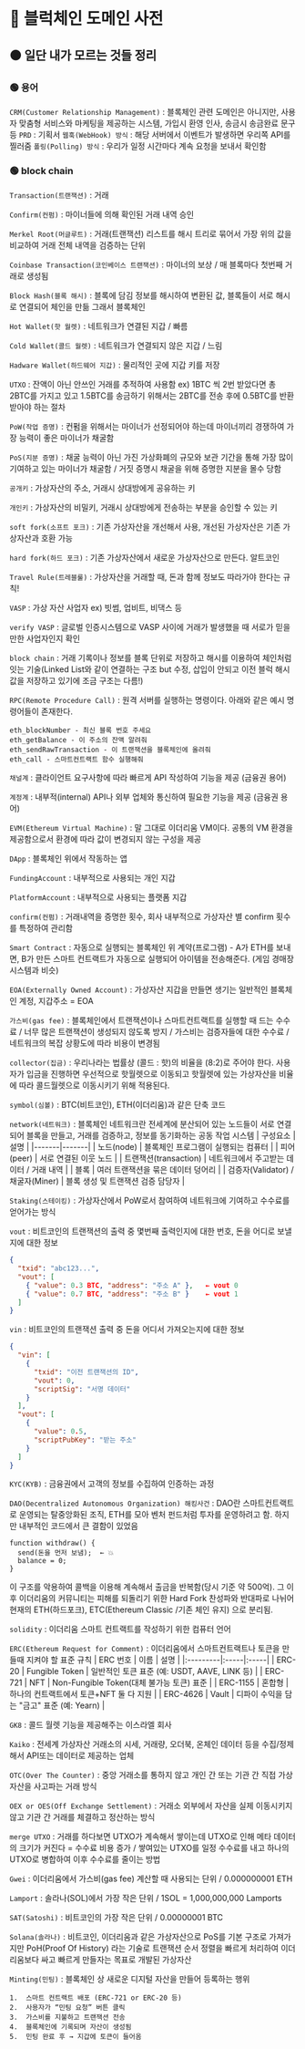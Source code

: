 # 🔴 블럭체인 도메인 사전

## 🟠 일단 내가 모르는 것들 정리

### 🟢 용어
`CRM(Customer Relationship Management)` : 블록체인 관련 도메인은 아니지만, 사용자 맞춤형 서비스와 마케팅을 제공하는 시스템, 가입시 환영 인사, 송금시 송금완료 문구 등
`PRD` : 기획서
`웹훅(WebHook) 방식` : 해당 서버에서 이벤트가 발생하면 우리쪽 API를 찔러줌
`폴링(Polling) 방식` : 우리가 일정 시간마다 계속 요청을 보내서 확인함

### 🟢 block chain

`Transaction(트랜잭션)` : 거래

`Confirm(컨펌)` : 마이너들에 의해 확인된 거래 내역 승인

`Merkel Root(머글루트)` : 거래(트랜잭션) 리스트를 해시 트리로 묶어서 가장 위의 값을 비교하여 거래 전체 내역을 검증하는 단위

`Coinbase Transaction(코인베이스 트랜잭션)` : 마이너의 보상 / 매 블록마다 첫번째 거래로 생성됨

`Block Hash(블록 해시)` : 블록에 담김 정보를 해시하여 변환된 값, 블록들이 서로 해시로 연결되어 체인을 만듦 그래서 블록체인

`Hot Wallet(핫 월렛)` : 네트워크가 연결된 지갑 / 빠름

`Cold Wallet(콜드 월렛)` : 네트워크가 연결되지 않은 지갑 / 느림

`Hadware Wallet(하드웨어 지갑)` : 물리적인 곳에 지갑 키를 저장

`UTXO` : 잔액이 아닌 안쓰인 거래를 추적하여 사용함 ex) 1BTC 씩 2번 받았다면 총 2BTC를 가지고 있고 1.5BTC를 송금하기 위해서는 2BTC를 전송 후에 0.5BTC를 반환 받아야 하는 절차

`PoW(작업 증명)` : 컨펌을 위해서는 마이너가 선정되어야 하는데 마이너끼리 경쟁하여 가장 능력이 좋은 마이너가 채굴함

`PoS(지분 증명)` : 채굴 능력이 아닌 가진 가상화폐의 규모와 보관 기간을 통해 가장 많이 기여하고 있는 마이너가 채굴함 / 거짓 증명시 채굴을 위해 증명한 지분을 몰수 당함

`공개키` : 가상자산의 주소, 거래시 상대방에게 공유하는 키

`개인키` : 가상자산의 비밀키, 거래시 상대방에게 전송하는 부분을 승인할 수 있는 키

`soft fork(소프트 포크)` : 기존 가상자산을 개선해서 사용, 개선된 가상자산은 기존 가상자산과 호환 가능

`hard fork(하드 포크)` : 기존 가상자산에서 새로운 가상자산으로 만든다. 알트코인

`Travel Rule(트레블룰)` : 가상자산을 거래할 때, 돈과 함께 정보도 따라가야 한다는 규칙! 

`VASP` : 가상 자산 사업자 ex) 빗썸, 업비트, 비댁스 등

`verify VASP` : 글로벌 인증시스템으로 VASP 사이에 거래가 발생했을 때 서로가 믿을만한 사업자인지 확인

`block chain` : 거래 기록이나 정보를 블록 단위로 저장하고 해시를 이용하여 체인처럼 잇는 기술(Linked List와 같이 연결하는 구조 but 수정, 삽입이 안되고 이전 블럭 해시값을 저장하고 있기에 조금 구조는 다름!)

`RPC(Remote Procedure Call)` : 원격 서버를 실행하는 명령이다. 아래와 같은 예시 명령어들이 존재한다.
```text
eth_blockNumber - 최신 블록 번호 주세요
eth_getBalance - 이 주소의 잔액 알려줘
eth_sendRawTransaction - 이 트랜잭션을 블록체인에 올려줘
eth_call - 스마트컨트랙트 함수 실행해줘
```

`채널계` : 클라이언트 요구사항에 따라 빠르게 API 작성하여 기능을 제공 (금융권 용어)

`계정계` : 내부적(internal) API나 외부 업체와 통신하여 필요한 기능을 제공 (금융권 용어)

`EVM(Ethereum Virtual Machine)` : 말 그대로 이더리움 VM이다. 공통의 VM 환경을 제공함으로서 환경에 따라 값이 변경되지 않는 구성을 제공 

`DApp` : 블록체인 위에서 작동하는 앱

`FundingAccount` : 내부적으로 사용되는 개인 지갑

`PlatformAccount` : 내부적으로 사용되는 플랫폼 지갑

`confirm(컨펌)` : 거래내역을 증명한 횟수, 회사 내부적으로 가상자산 별 confirm 횟수를 특정하여 관리함

`Smart Contract` : 자동으로 실행되는 블록체인 위 계약(프로그램) - A가 ETH를 보내면, B가 만든 스마트 컨트랙트가 자동으로 실행되어 아이템을 전송해준다. (게임 경매장 시스템과 비슷)

`EOA(Externally Owned Account)` : 가상자산 지갑을 만들면 생기는 일반적인 블록체인 계정, 지갑주소 = EOA

`가스비(gas fee)` : 블록체인에서 트랜잭션이나 스마트컨트랙트를 실행할 때 드는 수수료 / 너무 많은 트랜잭션이 생성되지 않도록 방지 / 가스비는 검증자들에 대한 수수료 / 네트워크의 복잡 상황도에 따라 비용이 변경됨

`collector(집금)` : 우리나라는 법률상 (콜드 : 핫)의 비율을 (8:2)로 주어야 한다. 사용자가 입금을 진행하면 우선적으로 핫월렛으로 이동되고 핫월렛에 있는 가상자산을 비율에 따라 콜드월렛으로 이동시키기 위해 적용된다.

`symbol(심볼)` : BTC(비트코인), ETH(이더리움)과 같은 단축 코드

`network(네트워크)` : 블록체인 네트워크란 전세계에 분산되어 있는 노드들이 서로 연결되어 블록을 만들고, 거래를 검증하고, 정보를 동기화하는 공동 작업 시스템
| 구성요소 | 설명 |
|-------|-------|
| 노드(node) | 블록체인 프로그램이 실행되는 컴퓨터 |
| 피어(peer) | 서로 연결된 이웃 노드 |
| 트랜잭션(transaction) | 네트워크에서 주고받는 데이터 / 거래 내역 |
| 블록 | 여러 트랜잭션을 묶은 데이터 덩어리 |
| 검증자(Validator) / 채굴자(Miner) | 블록 생성 및 트랜잭션 검증 담당자 |

`Staking(스테이킹)` : 가상자산에서 PoW로서 참여하여 네트워크에 기여하고 수수료를 얻어가는 방식

`vout` : 비트코인의 트랜잭션의 출력 중 몇번째 출력인지에 대한 번호, 돈을 어디로 보낼지에 대한 정보
```json
{
  "txid": "abc123...",
  "vout": [
    { "value": 0.3 BTC, "address": "주소 A" },   ← vout 0
    { "value": 0.7 BTC, "address": "주소 B" }    ← vout 1
  ]
}
```

`vin` : 비트코인의 트랜잭션 출력 중 돈을 어디서 가져오는지에 대한 정보
```json
{
  "vin": [
    {
      "txid": "이전 트랜잭션의 ID",
      "vout": 0,
      "scriptSig": "서명 데이터"
    }
  ],
  "vout": [
    {
      "value": 0.5,
      "scriptPubKey": "받는 주소"
    }
  ]
}
```

`KYC(KYB)` : 금융권에서 고객의 정보를 수집하여 인증하는 과정

`DAO(Decentralized Autonomous Organization) 해킹사건` : DAO란 스마트컨트랙트로 운영되는 탈중앙화된 조직, ETH를 모아 벤처 펀드처럼 투자를 운영하려고 함. 하지만 내부적인 코드에서 큰 결함이 있었음
```solidity
function withdraw() {
  send(돈을 먼저 보냄);  ← 💥
  balance = 0;
}
```
이 구조를 악용하여 콜백을 이용해 계속해서 출금을 반복함(당시 기준 약 500억). 그 이후 이더리움의 커뮤니티는 피해를 되돌리기 위한 Hard Fork 찬성파와 반대파로 나뉘어 현재의 ETH(하드포크), ETC(Ethereum Classic
/기존 체인 유지) 으로 분리됨.

`solidity` : 이더리움 스마트 컨트랙트를 작성하기 위한 컴퓨터 언어

`ERC(Ethereum Request for Comment)` : 이더리움에서 스마트컨트랙트나 토큰을 만들때 지켜야 할 표준 규칙
| ERC 번호 | 이름 | 설명 |
|:---------|:-----|:-----|
| ERC-20 | Fungible Token | 일반적인 토큰 표준 (예: USDT, AAVE, LINK 등) |
| ERC-721 | NFT | Non-Fungible Token(대체 불가능 토큰) 표준 |
| ERC-1155 | 혼합형 | 하나의 컨트랙트에서 토큰+NFT 둘 다 지원 |
| ERC-4626 | Vault | 디파이 수익을 담는 "금고" 표준 (예: Yearn) |

`GK8` : 콜드 월렛 기능을 제공해주는 이스라엘 회사

`Kaiko` : 전세계 가상자산 거래소의 시세, 거래량, 오더북, 온체인 데이터 등을 수집/정제해서 API또는 데이터로 제공하는 업체

`OTC(Over The Counter)` : 중앙 거래소를 통하지 않고 개인 간 또는 기관 간 직접 가상자산을 사고파는 거래 방식

`OEX or OES(Off Exchange Settlement)` : 거래소 외부에서 자산을 실제 이동시키지 않고 기관 간 거래를 체결하고 정산하는 방식

`merge UTXO` : 거래를 하다보면 UTXO가 계속해서 쌓이는데 UTXO로 인해 메타 데이터의 크기가 커진다 = 수수료 비용 증가 / 쌓여있는 UTXO를 일정 수수료를 내고 하나의 UTXO로 병합하여 이후 수수료를 줄이는 방법

`Gwei` : 이더리움에서 가스비(gas fee) 계산할 때 사용되는 단위 / 0.000000001 ETH

`Lamport` : 솔라나(SOL)에서 가장 작은 단위 / 1SOL = 1,000,000,000 Lamports

`SAT(Satoshi)` : 비트코인의 가장 작은 단위 / 0.00000001 BTC

`Solana(솔라나)` : 비트코인, 이더리움과 같은 가상자산으로 PoS를 기본 구조로 가져가지만 PoH(Proof Of History) 라는 기술로 트랜잭션 순서 정렬을 빠르게 처리하여 이더리움보다 싸고 빠르게 만들자는 목표로 개발된 가상자산

`Minting(민팅)` : 블록체인 상 새로운 디지털 자산을 만들어 등록하는 행위

```text
1.	스마트 컨트랙트 배포 (ERC-721 or ERC-20 등)
2.	사용자가 “민팅 요청” 버튼 클릭
3.	가스비를 지불하고 트랜잭션 전송
4.	블록체인에 기록되며 자산이 생성됨
5.	민팅 완료 후 → 지갑에 토큰이 들어옴
```